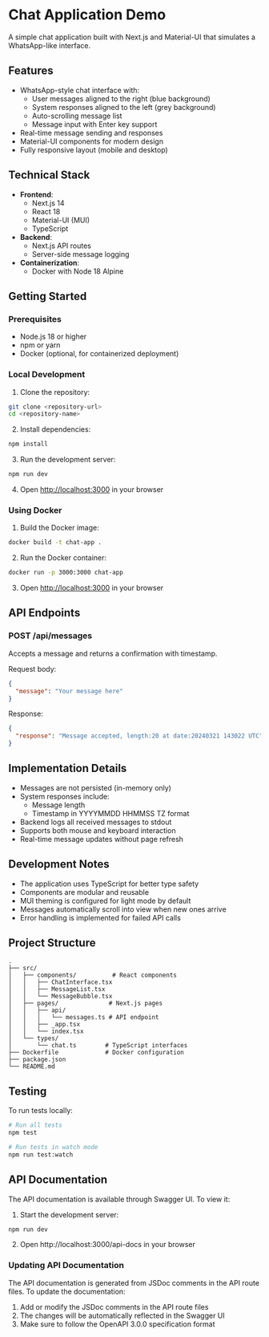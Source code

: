 # Chat Application Demo

A simple chat application built with Next.js and Material-UI that simulates a WhatsApp-like interface.

## Features

- WhatsApp-style chat interface with:
  - User messages aligned to the right (blue background)
  - System responses aligned to the left (grey background)
  - Auto-scrolling message list
  - Message input with Enter key support
- Real-time message sending and responses
- Material-UI components for modern design
- Fully responsive layout (mobile and desktop)

## Technical Stack

- **Frontend**: 
  - Next.js 14
  - React 18
  - Material-UI (MUI)
  - TypeScript
- **Backend**: 
  - Next.js API routes
  - Server-side message logging
- **Containerization**: 
  - Docker with Node 18 Alpine

## Getting Started

### Prerequisites

- Node.js 18 or higher
- npm or yarn
- Docker (optional, for containerized deployment)

### Local Development

1. Clone the repository:
```bash
git clone <repository-url>
cd <repository-name>
```

2. Install dependencies:
```bash
npm install
```

3. Run the development server:
```bash
npm run dev
```

4. Open [http://localhost:3000](http://localhost:3000) in your browser

### Using Docker

1. Build the Docker image:
```bash
docker build -t chat-app .
```

2. Run the Docker container:
```bash
docker run -p 3000:3000 chat-app
```

3. Open [http://localhost:3000](http://localhost:3000) in your browser

## API Endpoints

### POST /api/messages

Accepts a message and returns a confirmation with timestamp.

Request body:
```json
{
  "message": "Your message here"
}
```

Response:
```json
{
  "response": "Message accepted, length:20 at date:20240321 143022 UTC"
}
```

## Implementation Details

- Messages are not persisted (in-memory only)
- System responses include:
  - Message length
  - Timestamp in YYYYMMDD HHMMSS TZ format
- Backend logs all received messages to stdout
- Supports both mouse and keyboard interaction
- Real-time message updates without page refresh

## Development Notes

- The application uses TypeScript for better type safety
- Components are modular and reusable
- MUI theming is configured for light mode by default
- Messages automatically scroll into view when new ones arrive
- Error handling is implemented for failed API calls

## Project Structure

```
.
├── src/
│   ├── components/          # React components
│   │   ├── ChatInterface.tsx
│   │   ├── MessageList.tsx
│   │   └── MessageBubble.tsx
│   ├── pages/              # Next.js pages
│   │   ├── api/           
│   │   │   └── messages.ts # API endpoint
│   │   ├── _app.tsx       
│   │   └── index.tsx      
│   └── types/             
│       └── chat.ts        # TypeScript interfaces
├── Dockerfile             # Docker configuration
├── package.json          
└── README.md
```

## Testing

To run tests locally:
```bash
# Run all tests
npm test

# Run tests in watch mode
npm run test:watch
```

## API Documentation

The API documentation is available through Swagger UI. To view it:

1. Start the development server:
```bash
npm run dev
```

2. Open http://localhost:3000/api-docs in your browser

### Updating API Documentation

The API documentation is generated from JSDoc comments in the API route files. To update the documentation:

1. Add or modify the JSDoc comments in the API route files
2. The changes will be automatically reflected in the Swagger UI
3. Make sure to follow the OpenAPI 3.0.0 specification format